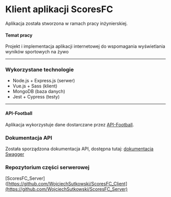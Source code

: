 # Klient aplikacji ScoresFC

Aplikacja została stworzona w ramach pracy inżynierskiej.

#### Temat pracy

Projekt i implementacja aplikacji internetowej do wspomagania wyświetlania wyników sportowych na żywo

---

### Wykorzystane technologie
- Node.js + Express.js (serwer)
- Vue.js + Sass (klient)
- MongoDB (baza danych)
- Jest + Cypress (testy)

---

#### API-Football
Aplikacja wykorzystuje dane dostarczane przez [API-Football](https://www.api-football.com/).

### Dokumentacja API
Została sporządzona dokumentacja API, dostępna tutaj: [dokumentacja Swagger](https://app.swaggerhub.com/apis-docs/WojciechSutkowski/ScoresFC/1.0.0)

### Repozytorium części serwerowej
[ScoresFC_Server]([https://github.com/WojciechSutkowski/ScoresFC_Client](https://github.com/WojciechSutkowski/ScoresFC_Server)
